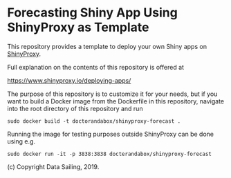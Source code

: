 
# Forecasting Shiny App Using ShinyProxy as Template

This repository provides a template to deploy your own Shiny apps on [ShinyProxy](https://www.shinyproxy.io).

Full explanation on the contents of this repository is offered at

https://www.shinyproxy.io/deploying-apps/

The purpose of this repository is to customize it for your needs, but if you want to build a Docker image from the Dockerfile in this repository, navigate into the root directory of this repository and run

```
sudo docker build -t doctorandabox/shinyproxy-forecast .
```

Running the image for testing purposes outside ShinyProxy can be done using e.g.

```
sudo docker run -it -p 3838:3838 docterandabox/shinyproxy-forecast
```

(c) Copyright Data Sailing, 2019.

